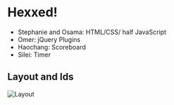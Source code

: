 # Hexxed!

* Stephanie and Osama: HTML/CSS/ half JavaScript
* Omer: jQuery Plugins
* Haochang: Scoreboard
* Silei: Timer

## Layout and Ids
![Layout](https://scontent-lga3-1.xx.fbcdn.net/v/t35.0-12/23107628_2400649696827796_1984720124_o.png?oh=002ea79bf3e4445ea4e289b0766f289c&oe=59FB6BF6)
